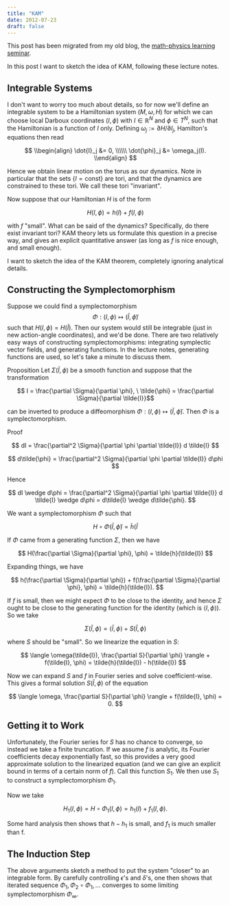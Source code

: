 ```yaml
---
title: "KAM"
date: 2012-07-23
draft: false
---
```


This post has been migrated from my old blog, the
[math-physics learning seminar](https://mathphysseminar.blogspot.com/).

In this post I want to sketch the idea of KAM, following these lecture notes.


Integrable Systems
-------------------------------------------------------------------------------

I don't want to worry too much about details, so for now we'll define an
integrable system to be a Hamiltonian system $(M, \omega, H)$ for which we can
choose local Darboux coordinates $(I, \phi)$ with $I \in \mathbb{R}^N$ and
$\phi \in T^N$, such that the Hamiltonian is a function of $I$ only. Defining
$\omega_j := \partial H / \partial I_j$, Hamilton's equations then read

$$
\\begin{align}
\dot{I}_j &= 0, \\\\\\
\dot{\phi}_j &= \omega_j(I).
\\end{align}
$$

Hence we obtain linear motion on the torus as our dynamics. Note in particular
that the sets $\{I = \mathrm{const}\}$ are tori, and that the dynamics are
constrained to these tori. We call these tori "invariant".

Now suppose that our Hamiltonian $H$ is of the form

$$ H(I, \phi) = h(I) + f(I, \phi) $$

with $f$ "small". What can be said of the dynamics? Specifically, do there exist
invariant tori? KAM theory lets us formulate this question in a precise way, and
gives an explicit quantitative answer (as long as $f$ is nice enough, and small
enough).

I want to sketch the idea of the KAM theorem, completely ignoring analytical
details.


Constructing the Symplectomorphism
-------------------------------------------------------------------------------

Suppose we could find a symplectomorphism
$$\Phi: (I, \phi) \mapsto (\tilde{I}, \tilde{\phi})$$
such that $H(I, \phi) = H(\tilde{I})$. Then our system would still be integrable
(just in new action-angle coordinates), and we'd be done. There are two
relatively easy ways of constructing symplectomorphisms: integrating symplectic
vector fields, and generating functions. In the lecture notes, generating
functions are used, so let's take a minute to discuss them.

Proposition Let $\Sigma(\tilde{I}, \phi)$ be a smooth function and suppose that
the transformation

$$ I = \frac{\partial \Sigma}{\partial \phi}, \
\tilde{\phi} = \frac{\partial \Sigma}{\partial \tilde{I}}$$

can be inverted to produce a diffeomorphism
$\Phi: (I, \phi) \mapsto (\tilde{I}, \tilde{\phi})$. Then $\Phi$ is a
symplectomorphism.


Proof

$$ dI = \frac{\partial^2 \Sigma}{\partial \phi \partial \tilde{I}} d \tilde{I} $$

$$ d\tilde{\phi} = \frac{\partial^2 \Sigma}{\partial \phi \partial \tilde{I}} d\phi $$

Hence

$$ dI \wedge d\phi = \frac{\partial^2 \Sigma}{\partial \phi \partial \tilde{I}} d \tilde{I} \wedge d\phi = d\tilde{I} \wedge d\tilde{\phi}. $$


We want a symplectomorphism $\Phi$ such that

$$ H \circ \Phi(\tilde{I}, \tilde{\phi}) = \tilde{h}(\tilde{I} $$

If $\Phi$ came from a generating function $\Sigma$, then we have

$$ H(\frac{\partial \Sigma}{\partial \phi}, \phi) = \tilde{h}(\tilde{I}) $$

Expanding things, we have

$$ h(\frac{\partial \Sigma}{\partial \phi}) + f(\frac{\partial \Sigma}{\partial \phi}, \phi) = \tilde{h}(\tilde{I}). $$


If $f$ is small, then we might expect $\Phi$ to be close to the identity, and
hence $\Sigma$ ought to be close to the generating function for the identity
(which is $\langle I, \phi \rangle$). So we take

$$ \Sigma(\tilde{I}, \phi) = \langle \tilde{I}, \phi \rangle + S(\tilde{I}, \phi) $$

where $S$ should be "small". So we linearize the equation in $S$:

$$ \langle \omega(\tilde{I}), \frac{\partial S}{\partial \phi} \rangle + f(\tilde{I}, \phi) = \tilde{h}(\tilde{I}) - h(\tilde{I}) $$


Now we can expand $S$ and $f$ in Fourier series and solve coefficient-wise. This
gives a formal solution $S(\tilde{I}, \phi)$ of the equation

$$ \langle \omega, \frac{\partial S}{\partial \phi} \rangle + f(\tilde{I}, \phi) = 0. $$


Getting it to Work
-------------------------------------------------------------------------------

Unfortunately, the Fourier series for $S$ has no chance to converge, so instead
we take a finite truncation. If we assume $f$ is analytic, its Fourier
coefficients decay exponentially fast, so this provides a very good approximate
solution to the linearized equation (and we can give an explicit bound in terms
of a certain norm of $f$). Call this function $S_1$. We then use $S_1$ to
construct a symplectomorphism $\Phi_1$.

Now we take

$$ H_1(I, \phi) = H \circ \Phi_1(I, \phi) = h_1(I) + f_1(I, \phi). $$

Some hard analysis then shows that $h - h_1$ is small, and $f_1$ is much smaller
than f.


The Induction Step
-------------------------------------------------------------------------------

The above arguments sketch a method to put the system "closer" to an integrable
form. By carefully controlling $\epsilon$'s and $\delta$'s, one then shows that
iterated sequence $\Phi_1, \Phi_2 \circ \Phi_1, \ldots$ converges to some
limiting symplectomorphism $\Phi_\infty$.
